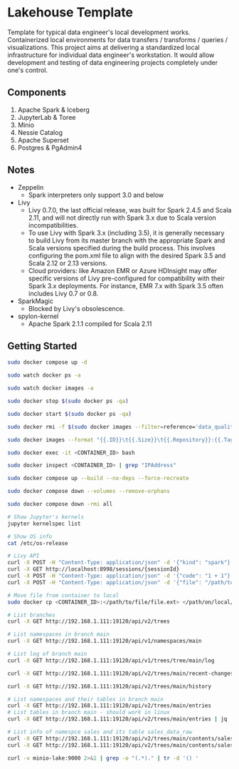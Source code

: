 # Lakehouse Template

Template for typical data engineer's local development works. Containerized local environments for data transfers / transforms / queries / visualizations. This project aims at delivering a standardized local infrastructure for individual data engineer's workstation. It would allow development and testing of data engineering projects completely under one's control.

## Components

1. Apache Spark & Iceberg
2. JupyterLab & Toree
3. Minio
4. Nessie Catalog
5. Apache Superset
6. Postgres & PgAdmin4

## Notes

- Zeppelin
  - Spark interpreters only support 3.0 and below
- Livy
  - Livy 0.7.0, the last official release, was built for Spark 2.4.5 and Scala 2.11, and will not directly run with Spark 3.x due to Scala version incompatibilities.
  - To use Livy with Spark 3.x (including 3.5), it is generally necessary to build Livy from its master branch with the appropriate Spark and Scala versions specified during the build process. This involves configuring the pom.xml file to align with the desired Spark 3.5 and Scala 2.12 or 2.13 versions.
  - Cloud providers: like Amazon EMR or Azure HDInsight may offer specific versions of Livy pre-configured for compatibility with their Spark 3.x deployments. For instance, EMR 7.x with Spark 3.5 often includes Livy 0.7 or 0.8.
- SparkMagic
  - Blocked by Livy's obsolescence.
- spylon-kernel
  - Apache Spark 2.1.1 compiled for Scala 2.11

## Getting Started

```bash
sudo docker compose up -d

sudo watch docker ps -a

sudo watch docker images -a

sudo docker stop $(sudo docker ps -qa)

sudo docker start $(sudo docker ps -qa)

sudo docker rmi -f $(sudo docker images --filter=reference='data_quality_in_*' -qa)

sudo docker images --format "{{.ID}}\t{{.Size}}\t{{.Repository}}:{{.Tag}}" | sort -k 2 -h

sudo docker exec -it <CONTAINER_ID> bash

sudo docker inspect <CONTAINER_ID> | grep "IPAddress"

sudo docker compose up --build --no-deps --force-recreate

sudo docker compose down --volumes --remove-orphans

sudo docker compose down -rmi all

# Show Jupyter's kernels
jupyter kernelspec list

# Show OS info
cat /etc/os-release

# Livy API
curl -X POST -H "Content-Type: application/json" -d '{"kind": "spark"}' http://localhost:8998/sessions
curl -X GET http://localhost:8998/sessions/{sessionId}
curl -X POST -H "Content-Type: application/json" -d '{"code": "1 + 1"}' http://localhost:8998/sessions/{sessionId}/statements
curl -X POST -H "Content-Type: application/json" -d '{"file": "/path/to/your/spark_app.jar", "className": "com.example.MySparkApp"}' http://localhost:8998/batches

# Move file from container to local
sudo docker cp <CONTAINER_ID>:</path/to/file/file.ext> </path/on/local/>

# List branches
curl -X GET http://192.168.1.111:19120/api/v2/trees

# List namespaces in branch main
curl -X GET http://192.168.1.111:19120/api/v1/namespaces/main

# List log of branch main
curl -X GET http://192.168.1.111:19120/api/v1/trees/tree/main/log

curl -X GET http://192.168.1.111:19120/api/v2/trees/main/recent-changes

curl -X GET http://192.168.1.111:19120/api/v2/trees/main/history

# List namespaces and their tables in branch main
curl -X GET http://192.168.1.111:19120/api/v2/trees/main/entries
# List tables in branch main - should work in linux
curl -X GET http://192.168.1.111:19120/api/v2/trees/main/entries | jq '.entries[] | select(.type == "ICEBERG_TABLE")'

# List info of namespce sales and its table sales_data_raw
curl -X GET http://192.168.1.111:19120/api/v2/trees/main/contents/sales
curl -X GET http://192.168.1.111:19120/api/v2/trees/main/contents/sales.sales_data_raw

curl -v minio-lake:9000 2>&1 | grep -o "(.*)." | tr -d '() '
```
